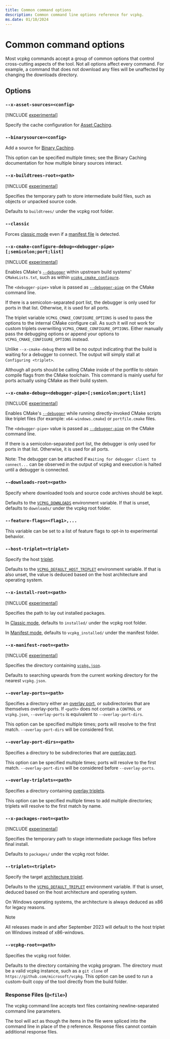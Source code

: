 ```yaml
---
title: Common command options
description: Common command line options reference for vcpkg.
ms.date: 01/10/2024
---
```

# Common command options

Most vcpkg commands accept a group of common options that control cross-cutting aspects of the tool. Not all options affect every command. For example, a command that does not download any files will be unaffected by changing the downloads directory.

## Options

### <a name="asset-sources"></a> `--x-asset-sources=<config>`

[!INCLUDE [experimental](../../includes/experimental.md)]

Specify the cache configuration for [Asset Caching](../users/assetcaching.md).

### <a name="binarysource"></a> `--binarysource=<config>`

Add a source for [Binary Caching](../users/binarycaching.md).

This option can be specified multiple times; see the Binary Caching documentation for how multiple binary sources interact.

### <a name="buildtrees-root"></a> `--x-buildtrees-root=<path>`

[!INCLUDE [experimental](../../includes/experimental.md)]

Specifies the temporary path to store intermediate build files, such as objects or unpacked source code.

Defaults to `buildtrees/` under the vcpkg root folder.

### <a name="classic"></a> `--classic`

Forces [classic mode](../concepts/classic-mode.md) even if a [manifest file](../concepts/manifest-mode.md) is detected.

### <a name="cmake-configure-debug"></a> `--x-cmake-configure-debug=<debugger-pipe>[;semicolon;port;list]`

[!INCLUDE [experimental](../../includes/experimental.md)]

Enables CMake's [`--debugger`](https://cmake.org/cmake/help/latest/manual/cmake.1.html#cmdoption-cmake-debugger)
within upstream build systems' `CMakeLists.txt`, such as within
[`vcpkg_cmake_configure`](../maintainers/functions/vcpkg_cmake_configure.md).

The `<debugger-pipe>` value is passed as
[`--debugger-pipe`](https://cmake.org/cmake/help/latest/manual/cmake.1.html#cmdoption-cmake-debugger-pipe) on the CMake
command line.

If there is a semicolon-separated port list, the debugger is only used for ports in that list. Otherwise, it is used
for all ports.

The triplet variable `VCPKG_CMAKE_CONFIGURE_OPTIONS` is used to pass the options to the internal CMake configure call.
As such it will not work for custom triplets overwriting `VCPKG_CMAKE_CONFIGURE_OPTIONS`.
Either manually pass the debugging options or append your options to `VCPKG_CMAKE_CONFIGURE_OPTIONS` instead.

Unlike `--x-cmake-debug` there will be no output indicating that the build is waiting for a debugger to connect. The output will simply stall at `Configuring <triplet>`.

Although all ports should be calling CMake inside of the portfile to obtain compile flags from the CMake toolchain. This command is mainly useful for ports actually using CMake as their build system.

### <a name="cmake-debug"></a> `--x-cmake-debug=<debugger-pipe>[;semicolon;port;list]`

[!INCLUDE [experimental](../../includes/experimental.md)]

Enables CMake's [`--debugger`](https://cmake.org/cmake/help/latest/manual/cmake.1.html#cmdoption-cmake-debugger) while
running directly-invoked CMake scripts like triplet files (for example: `x64-windows.cmake`) or `portfile.cmake` files.

The `<debugger-pipe>` value is passed as
[`--debugger-pipe`](https://cmake.org/cmake/help/latest/manual/cmake.1.html#cmdoption-cmake-debugger-pipe) on the CMake
command line.

If there is a semicolon-separated port list, the debugger is only used for ports in that list. Otherwise, it is used
for all ports.

Note: The debugger can be attached if `Waiting for debugger client to connect...` can be observed in the output of vcpkg and execution is halted until a debugger is connected.

### <a name="downloads-root"></a> `--downloads-root=<path>`

Specify where downloaded tools and source code archives should be kept.

Defaults to the [`VCPKG_DOWNLOADS`](../users/config-environment.md#vcpkg_downloads) environment variable. If that is unset, defaults to `downloads/` under the vcpkg root folder.

### <a name="feature-flags"></a> `--feature-flags=<flag1>,...`

This variable can be set to a list of feature flags to opt-in to experimental behavior.

### <a name="host-triplet"></a> `--host-triplet=<triplet>`

Specify the host [triplet](../users/triplets.md).

Defaults to the [`VCPKG_DEFAULT_HOST_TRIPLET`](../users/config-environment.md#vcpkg_default_host_triplet) environment variable. If that is also unset, the value is deduced based on the host architecture and operating system.

### <a name="install-root"></a> `--x-install-root=<path>`

[!INCLUDE [experimental](../../includes/experimental.md)]

Specifies the path to lay out installed packages.

In [Classic mode](../concepts/classic-mode.md), defaults to `installed/` under
the vcpkg root folder.

In [Manifest mode](../concepts/manifest-mode.md), defaults to `vcpkg_installed/`
under the manifest folder.

### <a name="manifest-root"></a> `--x-manifest-root=<path>`

[!INCLUDE [experimental](../../includes/experimental.md)]

Specifies the directory containing [`vcpkg.json`](../concepts/manifest-mode.md).

Defaults to searching upwards from the current working directory for the nearest
`vcpkg.json`.

### <a name="overlay-ports"></a> `--overlay-ports=<path>`

Specifies a directory either an [overlay port](../concepts/package-name-resolution.md#overlays), or subdirectories that are themselves overlay-ports. If `<path>` does not contain a `CONTROL` or `vcpkg.json`, `--overlay-ports` is equivalent to `--overlay-port-dirs`.

This option can be specified multiple times; ports will resolve to the first match. `--overlay-port-dirs` will be considered first.

### <a name="overlay-port-dirs"></a> `--overlay-port-dirs=<path>`

Specifies a directory to be subdirectories that are [overlay port](../concepts/package-name-resolution.md#overlays).

This option can be specified multiple times; ports will resolve to the first match. `--overlay-port-dirs` will be considered before `--overlay-ports`.

### <a name="overlay-triplets"></a> `--overlay-triplets=<path>`

Specifies a directory containing [overlay triplets](../concepts/triplets.md#custom-triplets).

This option can be specified multiple times to add multiple directories; triplets will resolve to the first match by name.

### <a name="packages-root"></a> `--x-packages-root=<path>`

[!INCLUDE [experimental](../../includes/experimental.md)]

Specifies the temporary path to stage intermediate package files before final install.

Defaults to `packages/` under the vcpkg root folder.

### <a name="triplet"></a> `--triplet=<triplet>`

Specify the target [architecture triplet](../users/triplets.md).

Defaults to the [`VCPKG_DEFAULT_TRIPLET`](../users/config-environment.md#vcpkg_default_triplet) environment variable. If that is unset, deduced based on the host architecture and operating system.

On Windows operating systems, the architecture is always deduced as x86 for legacy reasons.

> [!NOTE]
> All releases made in and after September 2023 will default to the host triplet on Windows instead of x86-windows.

### <a name="vcpkg-root"></a> `--vcpkg-root=<path>`

Specifies the vcpkg root folder.

Defaults to the directory containing the vcpkg program. The directory must be a valid vcpkg instance, such as a `git clone` of `https://github.com/microsoft/vcpkg`. This option can be used to run a custom-built copy of the tool directly from the build folder.

### Response Files (`@<file>`)

The vcpkg command line accepts text files containing newline-separated command line parameters.

The tool will act as though the items in the file were spliced into the command line in place of the `@` reference. Response files cannot contain additional response files.
